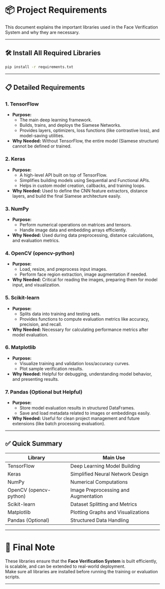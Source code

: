 # 📦 Project Requirements

This document explains the important libraries used in the Face Verification System and why they are necessary.

---

## 🛠️ Install All Required Libraries
```bash
pip install -r requirements.txt
```

---

## 📋 Detailed Requirements

### 1. TensorFlow
- **Purpose:**
  - The main deep learning framework.
  - Builds, trains, and deploys the Siamese Networks.
  - Provides layers, optimizers, loss functions (like contrastive loss), and model-saving utilities.
- **Why Needed:** Without TensorFlow, the entire model (Siamese structure) cannot be defined or trained.

### 2. Keras
- **Purpose:**
  - A high-level API built on top of TensorFlow.
  - Simplifies building models using Sequential and Functional APIs.
  - Helps in custom model creation, callbacks, and training loops.
- **Why Needed:** Used to define the CNN feature extractors, distance layers, and build the final Siamese architecture easily.

### 3. NumPy
- **Purpose:**
  - Perform numerical operations on matrices and tensors.
  - Handle image data and embedding arrays efficiently.
- **Why Needed:** Used during data preprocessing, distance calculations, and evaluation metrics.

### 4. OpenCV (opencv-python)
- **Purpose:**
  - Load, resize, and preprocess input images.
  - Perform face region extraction, image augmentation if needed.
- **Why Needed:** Critical for reading the images, preparing them for model input, and visualization.

### 5. Scikit-learn
- **Purpose:**
  - Splits data into training and testing sets.
  - Provides functions to compute evaluation metrics like accuracy, precision, and recall.
- **Why Needed:** Necessary for calculating performance metrics after model evaluation.

### 6. Matplotlib
- **Purpose:**
  - Visualize training and validation loss/accuracy curves.
  - Plot sample verification results.
- **Why Needed:** Helpful for debugging, understanding model behavior, and presenting results.

### 7. Pandas (Optional but Helpful)
- **Purpose:**
  - Store model evaluation results in structured DataFrames.
  - Save and load metadata related to images or embeddings easily.
- **Why Needed:** Useful for clean project management and future extensions (like batch processing evaluation).

---

## ✅ Quick Summary

| Library           | Main Use                                |
| ----------------- | -------------------------------------- |
| TensorFlow        | Deep Learning Model Building          |
| Keras             | Simplified Neural Network Design      |
| NumPy             | Numerical Computations                |
| OpenCV (opencv-python) | Image Preprocessing and Augmentation |
| Scikit-learn      | Dataset Splitting and Metrics         |
| Matplotlib        | Plotting Graphs and Visualizations    |
| Pandas (Optional) | Structured Data Handling              |

---

# 🚀 Final Note

These libraries ensure that the **Face Verification System** is built efficiently, is scalable, and can be extended to real-world deployment.  
Make sure all libraries are installed before running the training or evaluation scripts.

---
